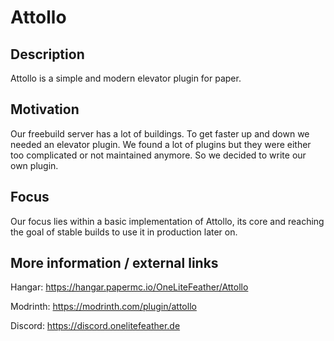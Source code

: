 # Attollo

## Description
Attollo is a simple and modern elevator plugin for paper.

## Motivation
Our freebuild server has a lot of buildings. To get faster up and down we needed an elevator plugin. We found a lot of plugins but they were either too complicated or not maintained anymore. So we decided to write our own plugin.

## Focus
Our focus lies within a basic implementation of Attollo, its core and reaching the goal of stable builds to use it in production later on.

## More information / external links

Hangar: https://hangar.papermc.io/OneLiteFeather/Attollo

Modrinth: https://modrinth.com/plugin/attollo

Discord: https://discord.onelitefeather.de